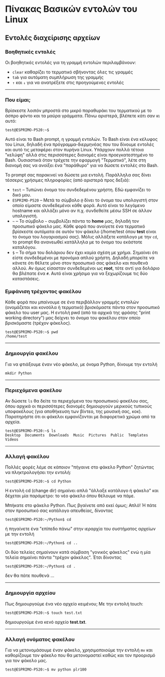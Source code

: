 # Πίνακας Βασικών εντολών του Linux

## Εντολές διαχείρισης αρχείων

### Βοηθητικές εντολές

Οι βοηθητικές εντολές για τη γραμμή εντολών περιλαμβάνουν:

- `clear` καθαρίζει το τερματικό σβήνοντας όλες τις γραμμές
- `tab` για αυτόματη συμπλήρωση της γραμμής
- `↑` και `↓` για να ανατρέξετε στις προηγούμενες εντολές

---

### Που είμαι;

Βρίσκεστε λοιπόν μπροστά στο μικρό παραθυράκι του τερματικού με το άσπρο φόντο και τα μαύρα γράμματα. Πάνω αριστερά, βλέπετε κάτι σαν κι αυτό:

```none
test@ESPRIMO-P520:~$
```

Αυτό είναι το Bash prompt, η γραμμή εντολών. Το Bash είναι ένα κέλυφος του Linux, δηλαδή ένα πρόγραμμα-διερμηνέας που του δίνουμε εντολές και αυτό τις μεταφέρει στον πυρήνα Linux. Υπάρχουν πολλά τέτοια "κελύφη" αλλά στις περισσότερες διανομές είναι προεγκατεστημένο το Bash. Ουσιαστικά όταν τρέχετε την εφαρμογή "Τερματικό", λέτε στη διανομή σας να ανοίξει ένα "παράθυρο" για να δώσετε εντολές στο Bash.

To prompt σας παρακινεί να δώσετε μια εντολή. Παράλληλα σας δίνει τέσσερις χρήσιμες πληροφορίες (από αριστερά προς δεξιά):

- `test` – Τυπώνει όνομα του συνδεδεμένου χρήστη. Εδώ εμφανίζει το δικό μου.
- `ESPRIMO-P520` – Μετά το σύμβολο `@` δίνει το όνομα του υπολογιστή στον οποίο είμαστε συνδεδεμένοι κάθε φορά. Αυτό είναι το λεγόμενο hostname και αλλάζει μόνο αν π.χ. συνδεθείτε μέσω SSH σε άλλον υπολογιστή.
- `~` – Το σύμβολο `~` συμβολίζει πάντα το **home** μας, δηλαδή τον προσωπικό φάκελο μας. Κάθε φορά που ανοίγετε ένα τερματικό βρίσκεστε αυτόματα σε αυτόν τον φάκελο (/home/test όπου **test** είναι το όνομα του λογαριασμού σας). Μόλις αλλάξετε κατάλογο με την `cd`, το prompt θα ανανεωθεί κατάλληλα με το όνομα του εκάστοτε καταλόγου.
- `$` – Το σήμα του δολάριου δεν έχει καμία σχέση με χρήμα. Σημαίνει ότι είστε συνδεδεμένοι με προνόμια απλού χρήστη. Δηλαδή μπορείτε να κάνετε ότι θέλετε μόνο στον προσωπικό σας φάκελο και πουθενά αλλού. Αν όμως είσασταν συνδεδεμένοι ως **root**, τότε αντί για δολάριο θα βλέπατε ένα `#`. Αυτό είναι χρήσιμο για να ξεχωρίζουμε τις δύο καταστάσεις.

### Εμφάνιση τρέχοντος φακέλου

Κάθε φορά που μπαίνουμε σε ένα περιβάλλον γραμμής εντολών (ονομάζεται και κονσόλα ή τερματικό) βρισκόμαστε πάντα στον προσωπικό φάκελο του user μας. Η εντολή pwd (από τα αρχικά της φράσης "print working directory") μας δείχνει το όνομα του φακέλου στον οποίο βρισκόμαστε (τρέχον φάκελος).

```none
test@ESPRIMO-P520:~$ pwd
/home/test
```

---

### Δημιουργία φακέλου

Για να φτιάξουμε έναν νέο φάκελο, με όνομα Python, δίνουμε την εντολή

```none
mkdir Python
```

---

### Περιεχόμενα φακέλου

Αν δώσετε `ls` θα δείτε τα περιεχόμενα του προσωπικού φακέλου σας, όπου αρχικά οι περισσότερες διανομές δημιουργούν μερικούς τυπικούς υποφακέλους (για αποθήκευση των βίντεο, της μουσική σας, κοκ). Παρατηρήστε ότι οι φάκελοι εμφανίζονται με διαφορετικό χρώμα από τα αρχεία.

```none
test@ESPRIMO-P520:~$ ls
Desktop  Documents  Downloads  Music  Pictures  Public  Templates  Videos
```

---

### Αλλαγή φακέλου

Πολλές φορές λέμε σε κάποιον "πήγαινε στο φάκελο Python" ζητώντας να πληκτρολογήσει την εντολή:

```none
test@ESPRIMO-P520:~$ cd Python
```

Η εντολή cd (change dir) σημαίνει απλά "άλλαξε κατάλογο ή φάκελο" και δέχεται μία παράμετρο: το νέο φάκελο όπου θέλουμε να πάμε.

Μπήκατε στο φάκελο Python. Πως βγαίνετε από εκεί όμως; Απλό! Ή πάτε στον προσωπικό σας κατάλογο απευθείας, δίνοντας

```none
test@ESPRIMO-P520:~/Python$ cd
```

ή πηγαίνετε ένα "επίπεδο πάνω" στην ιεραρχία του συστήματος αρχείων με την εντολή

```none
test@ESPRIMO-P520:~/Python$ cd ..
```

Οι δύο τελείες σημαίνουν κατά σύμβαση "γονικός φάκελος" ενώ η μία τελεία σημαίνει πάντα "τρέχον φάκελος". Έτσι δίνοντας

```none
test@ESPRIMO-P520:~/Python$ cd .
```

δεν θα πάτε πουθενά ...

---

### Δημιουργία αρχείου

Πως δημιουργούμε ένα νέο αρχείο κειμένου; Με την εντολή touch:

```none
test@ESPRIMO-P520:~$ touch test.txt
```

δημιουργούμε ένα κενό αρχείο **test.txt**.

---

### Αλλαγή ονόματος φακέλου

Για να μετονομάσουμε έναν φάκελο, χρησιμοποιούμε την εντολή `mv` και καθορίζουμε τον φάκελο που θα μετονομαστεί καθώς και τον προορισμό για τον φάκελο μας.

```none
test@ESPRIMO-P520:~$ mv python plr100
```
